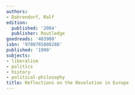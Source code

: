 ```yaml
---
authors:
- Dahrendorf, Ralf
edition:
  published: '2004'
  publisher: Routledge
goodreads: '483980'
isbn: '9780765808288'
published: '1990'
subjects:
- liberalism
- politics
- history
- political-philosophy
title: Reflections on the Revolution in Europe
---
```


